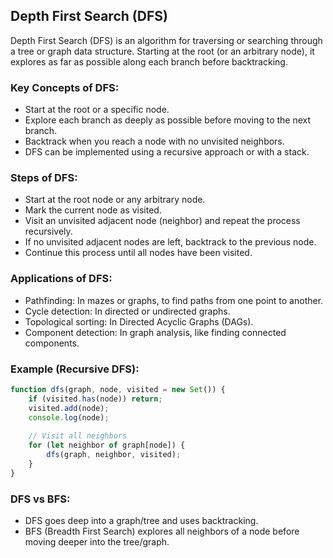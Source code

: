 ## Depth First Search (DFS)
Depth First Search (DFS) is an algorithm for traversing or searching through a tree or graph data structure. Starting at the root (or an arbitrary node), it explores as far as possible along each branch before backtracking.

### Key Concepts of DFS:
- Start at the root or a specific node.
- Explore each branch as deeply as possible before moving to the next branch.
- Backtrack when you reach a node with no unvisited neighbors.
- DFS can be implemented using a recursive approach or with a stack.

### Steps of DFS:
- Start at the root node or any arbitrary node.
- Mark the current node as visited.
- Visit an unvisited adjacent node (neighbor) and repeat the process recursively.
- If no unvisited adjacent nodes are left, backtrack to the previous node.
- Continue this process until all nodes have been visited.

### Applications of DFS:
- Pathfinding: In mazes or graphs, to find paths from one point to another.
- Cycle detection: In directed or undirected graphs.
- Topological sorting: In Directed Acyclic Graphs (DAGs).
- Component detection: In graph analysis, like finding connected components.

### Example (Recursive DFS):
```js
function dfs(graph, node, visited = new Set()) {
    if (visited.has(node)) return;
    visited.add(node);
    console.log(node);
    
    // Visit all neighbors
    for (let neighbor of graph[node]) {
        dfs(graph, neighbor, visited);
    }
}
```
### DFS vs BFS:
- DFS goes deep into a graph/tree and uses backtracking.
- BFS (Breadth First Search) explores all neighbors of a node before moving deeper into the tree/graph.
